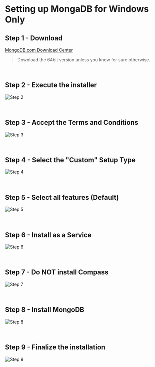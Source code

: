 # Setting up MongaDB for Windows Only

## Step 1 - Download

[MongoDB.com Download Center](https://www.mongodb.com/download-center/community)

> Download the 64bit version unless you know for sure otherwise.

<br>

## Step 2 - Execute the installer

![Step 2](img/Step01.PNG)

<br>

## Step 3 - Accept the Terms and Conditions

![Step 3](img/Step02.PNG)

<br>

## Step 4 - Select the "Custom" Setup Type

![Step 4](img/Step03.PNG)

<br>

## Step 5 - Select all features (Default)

![Step 5](img/Step04.PNG)

<br>

## Step 6 - Install as a Service

![Step 6](img/Step05.PNG)

<br>

## Step 7 - Do NOT install Compass

![Step 7](img/Step06.PNG)

<br>

## Step 8 - Install MongoDB

![Step 8](img/Step07.PNG)

<br>

## Step 9 - Finalize the installation

![Step 9](img/Step08.PNG)
